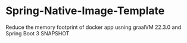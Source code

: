 # Spring-Native-Image-Template

Reduce the memory footprint of docker app usning graalVM 22.3.0 and Spring Boot 3 SNAPSHOT

